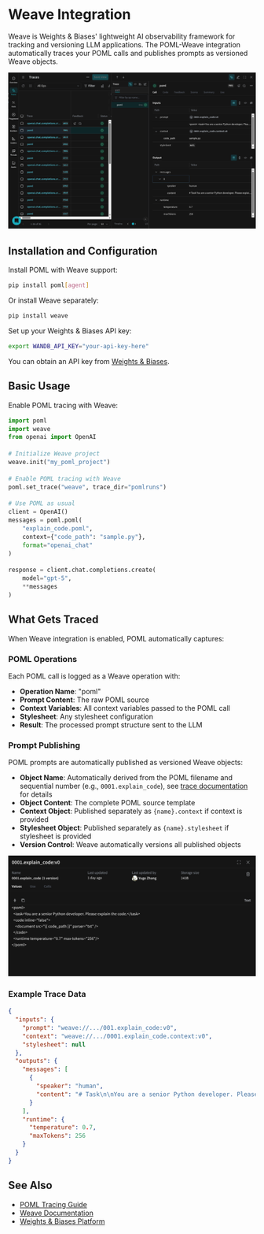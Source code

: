# Weave Integration

Weave is Weights & Biases' lightweight AI observability framework for tracking and versioning LLM applications. The POML-Weave integration automatically traces your POML calls and publishes prompts as versioned Weave objects.

![Weave trace view showing POML operations](../../media/integration-weave.png)

## Installation and Configuration

Install POML with Weave support:

```bash
pip install poml[agent]
```

Or install Weave separately:

```bash
pip install weave
```

Set up your Weights & Biases API key:

```bash
export WANDB_API_KEY="your-api-key-here"
```

You can obtain an API key from [Weights & Biases](https://wandb.ai/settings).

## Basic Usage

Enable POML tracing with Weave:

```python
import poml
import weave
from openai import OpenAI

# Initialize Weave project
weave.init("my_poml_project")

# Enable POML tracing with Weave
poml.set_trace("weave", trace_dir="pomlruns")

# Use POML as usual
client = OpenAI()
messages = poml.poml(
    "explain_code.poml",
    context={"code_path": "sample.py"},
    format="openai_chat"
)

response = client.chat.completions.create(
    model="gpt-5",
    **messages
)
```

## What Gets Traced

When Weave integration is enabled, POML automatically captures:

### POML Operations

Each POML call is logged as a Weave operation with:

- **Operation Name**: "poml"
- **Prompt Content**: The raw POML source
- **Context Variables**: All context variables passed to the POML call
- **Stylesheet**: Any stylesheet configuration
- **Result**: The processed prompt structure sent to the LLM

### Prompt Publishing

POML prompts are automatically published as versioned Weave objects:

- **Object Name**: Automatically derived from the POML filename and sequential number (e.g., `0001.explain_code`), see [trace documentation](../trace.md) for details
- **Object Content**: The complete POML source template
- **Context Object**: Published separately as `{name}.context` if context is provided
- **Stylesheet Object**: Published separately as `{name}.stylesheet` if stylesheet is provided
- **Version Control**: Weave automatically versions all published objects

![Weave prompt object showing POML template](../../media/integration-weave-prompt.png)

### Example Trace Data

````json
{
  "inputs": {
    "prompt": "weave://.../001.explain_code:v0",
    "context": "weave://.../0001.explain_code.context:v0",
    "stylesheet": null
  },
  "outputs": {
    "messages": [
      {
        "speaker": "human",
        "content": "# Task\n\nYou are a senior Python developer. Please explain the code.\n\n```\ndef greet(name):\n    print(f\"Hello, {name}!\")\n..."
      }
    ],
    "runtime": {
      "temperature": 0.7,
      "maxTokens": 256
    }
  }
}
````

## See Also

- [POML Tracing Guide](../trace.md)
- [Weave Documentation](https://docs.wandb.ai/guides/weave/)
- [Weights & Biases Platform](https://wandb.ai)
